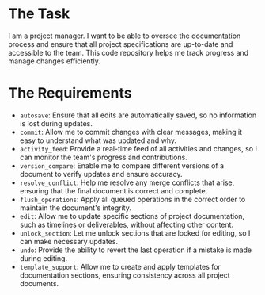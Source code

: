 # The Task

I am a project manager. I want to be able to oversee the documentation process and ensure that all project specifications are up-to-date and accessible to the team. This code repository helps me track progress and manage changes efficiently.

# The Requirements

* `autosave`: Ensure that all edits are automatically saved, so no information is lost during updates.
* `commit`: Allow me to commit changes with clear messages, making it easy to understand what was updated and why.
* `activity_feed`: Provide a real-time feed of all activities and changes, so I can monitor the team's progress and contributions.
* `version_compare`: Enable me to compare different versions of a document to verify updates and ensure accuracy.
* `resolve_conflict`: Help me resolve any merge conflicts that arise, ensuring that the final document is correct and complete.
* `flush_operations`: Apply all queued operations in the correct order to maintain the document's integrity.
* `edit`: Allow me to update specific sections of project documentation, such as timelines or deliverables, without affecting other content.
* `unlock_section`: Let me unlock sections that are locked for editing, so I can make necessary updates.
* `undo`: Provide the ability to revert the last operation if a mistake is made during editing.
* `template_support`: Allow me to create and apply templates for documentation sections, ensuring consistency across all project documents.
